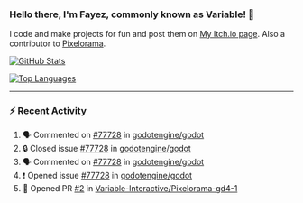 ### Hello there, I'm Fayez, commonly known as Variable! 👋
I code and make projects for fun and post them on [My Itch.io page](https://variable-industries.itch.io/). Also a contributor to [Pixelorama](https://github.com/Orama-Interactive/Pixelorama).

[![GitHub Stats](https://github-readme-stats.vercel.app/api/?username=Variable-ind&show_icons=true&theme=merko)](https://github.com/anuraghazra/github-readme-stats)

[![Top Languages](https://github-readme-stats.vercel.app/api/top-langs/?username=Variable-ind&layout=compact&theme=merko)](https://github.com/anuraghazra/github-readme-stats)

---

### :zap: Recent Activity

<!--START_SECTION:activity-->
1. 🗣 Commented on [#77728](https://github.com/godotengine/godot/issues/77728) in [godotengine/godot](https://github.com/godotengine/godot)
2. 🔒 Closed issue [#77728](https://github.com/godotengine/godot/issues/77728) in [godotengine/godot](https://github.com/godotengine/godot)
3. 🗣 Commented on [#77728](https://github.com/godotengine/godot/issues/77728) in [godotengine/godot](https://github.com/godotengine/godot)
4. ❗ Opened issue [#77728](https://github.com/godotengine/godot/issues/77728) in [godotengine/godot](https://github.com/godotengine/godot)
5. 💪 Opened PR [#2](https://github.com/Variable-Interactive/Pixelorama-gd4-1/pull/2) in [Variable-Interactive/Pixelorama-gd4-1](https://github.com/Variable-Interactive/Pixelorama-gd4-1)
<!--END_SECTION:activity-->

<!--
**Variable-ind/Variable-ind** is a ✨ _special_ ✨ repository because its `README.md` (this file) appears on your GitHub profile.

Here are some ideas to get you started:
- 🌱 I’m currently studying at ...
- 🔭 I’m currently working on ...
- 👯 I’m looking to collaborate on ...
- 🤔 I’m looking for help with ...
- 💬 Ask me about ...
- 📫 How to reach me: ...
- ⚡ Fun fact: ...
-->
